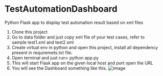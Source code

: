 # TestAutomationDashboard
Python Flask app to display test automation result based on xml files
1. Clone this project
2. Go to data folder and just copy xml file of your test cases, refer to sample test1.xml and test2.xml
3. Create virtual env in python and open this project, install all dependency present in requiremets.txt file.
4. Open terminal and just run> python app.py
5. This will start Flask app on the given local host and port open the URL
6. You will see the Dashboard something like this.
   ![image](https://github.com/user-attachments/assets/d2b12de5-72f1-4732-80dd-39da7e00c827)

